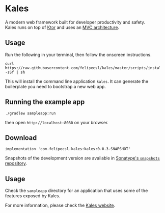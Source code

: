 # Kales

A modern web framework built for developer productivity and safety.  
Kales runs on top of [Ktor](https://ktor.io/) and uses an [MVC architecture](https://en.wikipedia.org/wiki/Model%E2%80%93view%E2%80%93controller). 

## Usage

Run the following in your terminal, then follow the onscreen instructions.

```
curl https://raw.githubusercontent.com/felipecsl/kales/master/scripts/install -sSf | sh
```

This will install the command line application `kales`. It can generate the boilerplate
you need to bootstrap a new web app.

## Running the example app

```
./gradlew sampleapp:run
```
then open `http://localhost:8080` on your browser.

## Download

```
implementation 'com.felipecsl.kales:kales:0.0.3-SNAPSHOT'
```

Snapshots of the development version are available in
[Sonatype's `snapshots` repository](https://oss.sonatype.org/content/repositories/snapshots/).

## Usage

Check the `sampleapp` directory for an application that uses
some of the features exposed by Kales.

For more information, please check the [Kales website](https://kales.dev/).